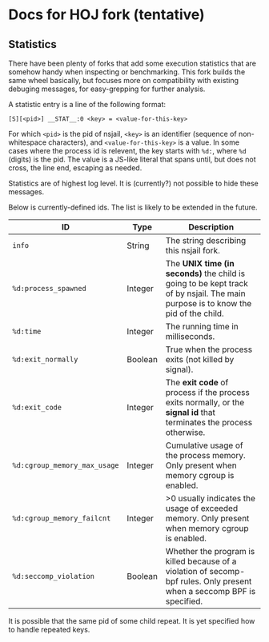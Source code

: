 # Docs for HOJ fork (tentative)

## Statistics

There have been plenty of forks that add some execution statistics that are
somehow handy when inspecting or benchmarking. This fork builds the same wheel
basically, but focuses more on compatibility with existing debuging messages,
for easy-grepping for further analysis.

A statistic entry is a line of the following format:

```
[S][<pid>] __STAT__:0 <key> = <value-for-this-key>
```

For which `<pid>` is the pid of nsjail, `<key>` is an identifier (sequence of
non-whitespace characters), and `<value-for-this-key>` is a value. In some
cases where the process id is relevent, the key starts with `%d:`, where `%d`
(digits) is the pid. The value is a JS-like literal that spans until, but does
not cross, the line end, escaping as needed.

Statistics are of highest log level. It is (currently?) not possible to hide
these messages.

Below is currently-defined ids. The list is likely to be extended in the future.

| ID                           | Type    | Description |
|------------------------------|---------|-------------|
| `info`                       | String  | The string describing this nsjail fork.
| `%d:process_spawned`         | Integer | The **UNIX time (in seconds)** the child is going to be kept track of by nsjail. The main purpose is to know the pid of the child.
| `%d:time`                    | Integer | The running time in milliseconds.
| `%d:exit_normally`           | Boolean | True when the process exits (not killed by signal).
| `%d:exit_code`               | Integer | The **exit code** of process if the process exits normally, or the **signal id** that terminates the process otherwise.
| `%d:cgroup_memory_max_usage` | Integer | Cumulative usage of the process memory. Only present when memory cgroup is enabled.
| `%d:cgroup_memory_failcnt`   | Integer | >0 usually indicates the usage of exceeded memory. Only present when memory cgroup is enabled.
| `%d:seccomp_violation`       | Boolean | Whether the program is killed because of a violation of secomp-bpf rules. Only present when a seccomp BPF is specified.

It is possible that the same pid of some child repeat. It is yet specified how
to handle repeated keys.
